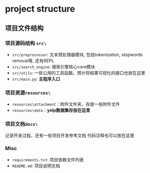 # project structure

## 项目文件结构

### 项目源码结构 `src\`

+ `src/preprocessor`: 文本预处理器模块, 包括tokenization, stopwords removal等, 还有REPL
+ `src/search_engine`: 搜索引擎核心core模块
+ `src/utils`: 一些公用的工具函数。预计将结果可视化的接口也放在这里
+ `src/main.py`: **主程序入口**

### 项目资源`resources\`
+ `resources\attachment`：附件文件夹，存放一些附件文件
+ `resources\data`：**yelp数据集存放在这里**

### 项目文档`docs\`

记录开发过程，还有一些项目开发参考文档
代码注释也可以放在这里

### Misc
+ `requirements.txt`: 项目依赖文件列表
+ `README.md`: 项目说明文档
